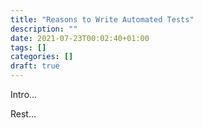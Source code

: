 ```yaml
---
title: "Reasons to Write Automated Tests"
description: ""
date: 2021-07-23T00:02:40+01:00
tags: []
categories: []
draft: true
---
```


Intro...

<!--more-->

Rest...
